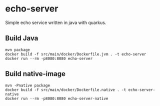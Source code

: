 # echo-server

Simple echo service written in java with quarkus.

## Build Java
```shell
mvn package
docker build -f src/main/docker/Dockerfile.jvm . -t echo-server
docker run --rm -p8080:8080 echo-server
```

## Build native-image
```shell
mvn -Pnative package
docker build -f src/main/docker/Dockerfile.native . -t echo-server-native
docker run --rm -p8080:8080 echo-server-native
```

